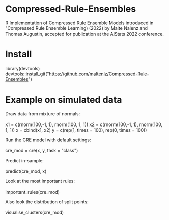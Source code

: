 # Compressed-Rule-Ensembles
R Implementation of Compressed Rule Ensemble Models introduced in "Compressed Rule Ensemble Learning) (2022) by Malte Nalenz and Thomas Augustin, accepted for publication at the AIStats 2022 conference.

# Install

library(devtools) <br />
devtools::install_git("https://github.com/maltenlz/Compressed-Rule-Ensembles")

# Example on simulated data

Draw data from mixture of normals:<br /><br />
x1 = c(rnorm(100,-1, 1), rnorm(100, 1, 1))
x2 = c(rnorm(100,-1, 1), rnorm(100, 1, 1))
x = cbind(x1, x2)
y = c(rep(1, times = 100), rep(0, times = 100))

Run the CRE model with default settings:<br />
<br />
cre_mod = cre(x, y, task = "class")

Predict in-sample:<br />
<br />
predict(cre_mod, x)

Look at the most important rules:<br /><br />
important_rules(cre_mod)

Also look the distribution of split points:<br /><br />
visualise_clusters(cre_mod)
